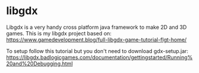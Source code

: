 # libgdx
Libgdx is a very handy cross platform java framework to make 2D and 3D games. 
This is my libgdx project based on: https://www.gamedevelopment.blog/full-libgdx-game-tutorial-flgt-home/

To setup follow this tutorial but you don't need to download gdx-setup.jar: https://libgdx.badlogicgames.com/documentation/gettingstarted/Running%20and%20Debugging.html
